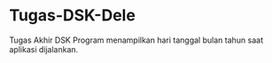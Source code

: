# Tugas-DSK-Dele
Tugas Akhir DSK
Program menampilkan hari tanggal bulan tahun saat aplikasi dijalankan.

